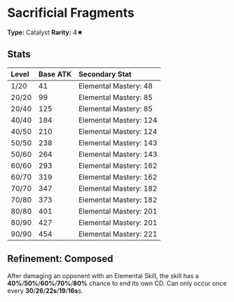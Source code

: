 # Sacrificial Fragments

**Type:** Catalyst
**Rarity:** 4★

## Stats

| Level | Base ATK | Secondary Stat |
| :--- | :--- | :--- |
| 1/20 | 41 | Elemental Mastery: 48 |
| 20/20 | 99 | Elemental Mastery: 85 |
| 20/40 | 125 | Elemental Mastery: 85 |
| 40/40 | 184 | Elemental Mastery: 124 |
| 40/50 | 210 | Elemental Mastery: 124 |
| 50/50 | 238 | Elemental Mastery: 143 |
| 50/60 | 264 | Elemental Mastery: 143 |
| 60/60 | 293 | Elemental Mastery: 162 |
| 60/70 | 319 | Elemental Mastery: 162 |
| 70/70 | 347 | Elemental Mastery: 182 |
| 70/80 | 373 | Elemental Mastery: 182 |
| 80/80 | 401 | Elemental Mastery: 201 |
| 80/90 | 427 | Elemental Mastery: 201 |
| 90/90 | 454 | Elemental Mastery: 221 |

## Refinement: Composed

After damaging an opponent with an Elemental Skill, the skill has a **40%**/**50%**/**60%**/**70%**/**80%** chance to end its own CD. Can only occur once every **30**/**26**/**22s**/**19**/**16s**s.


